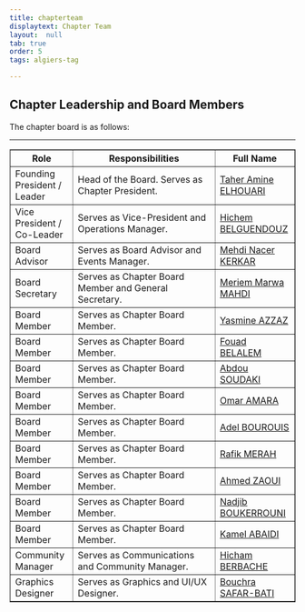 ```yaml
---
title: chapterteam
displaytext: Chapter Team
layout:  null
tab: true
order: 5
tags: algiers-tag

---
```


## Chapter Leadership and Board Members

The chapter board is as follows:

<table cellpadding="5" cellspacing="0" border="1">
  <tr><th>Role</th>
      <th width="50%">Responsibilities</th>
      <th>Full Name</th></tr>
  
  <tr><td>Founding President / Leader</td>
      <td>Head of the Board. Serves as Chapter President.</td>
      <td><a target="_blank" rel="noopener" href="https://www.linkedin.com/in/MrTaherAmine/">Taher Amine ELHOUARI</a></td>

  <tr><td>Vice President / Co-Leader </td>
      <td>Serves as Vice-President and Operations Manager.</td>
      <td><a target="_blank" rel="noopener" href="https://www.linkedin.com/in/hvb-xx7/">Hichem BELGUENDOUZ</a></td>
    
 <tr><td>Board Advisor</td>
      <td>Serves as Board Advisor and Events Manager.</td>
      <td><a target="_blank" rel="noopener" href="https://www.linkedin.com/in/mehdi-nacer-kerkar-cyber-security-consultant/">Mehdi Nacer KERKAR</a></td>

  <tr><td>Board Secretary</td>
      <td>Serves as Chapter Board Member and General Secretary.</td>
      <td><a target="_blank" rel="noopener" href="https://www.linkedin.com/in/meriem-marwa-mahdi-579b09168/">Meriem Marwa MAHDI</a></td>
    
 <tr><td>Board Member</td>
      <td>Serves as Chapter Board Member.</td>
      <td><a target="_blank" rel="noopener" href="https://www.linkedin.com/in/yasmine-azzaz-533aaa91/">Yasmine AZZAZ</a></td>
   
  <tr><td>Board Member</td>
      <td>Serves as Chapter Board Member.</td>
      <td><a target="_blank" rel="noopener" href="https://www.linkedin.com/in/fouad-belalem-647485120/">Fouad BELALEM</a></td>
  
  <tr><td>Board Member</td>
      <td>Serves as Chapter Board Member.</td>
      <td><a target="_blank" rel="noopener" href="https://www.linkedin.com/in/abdousoudaki/">Abdou SOUDAKI</a></td>
    
  <tr><td>Board Member</td>
      <td>Serves as Chapter Board Member.</td>
      <td><a target="_blank" rel="noopener" href="https://www.linkedin.com/in/amar-amara/">Omar AMARA</a></td>
      
  <tr><td>Board Member</td>
      <td>Serves as Chapter Board Member.</td>
      <td><a target="_blank" rel="noopener" href="https://www.linkedin.com/in/adel-bourouis/">Adel BOUROUIS</a></td>

  <tr><td>Board Member</td>
      <td>Serves as Chapter Board Member.</td>
      <td><a target="_blank" rel="noopener" href="https://www.linkedin.com/in/rafik-merah/">Rafik MERAH</a></td>

  <tr><td>Board Member</td>
      <td>Serves as Chapter Board Member.</td>
      <td><a target="_blank" rel="noopener" href="https://www.linkedin.com/in/ahmedza0ui/">Ahmed ZAOUI</a></td>
    
  <tr><td>Board Member</td>
      <td>Serves as Chapter Board Member.</td>
      <td><a target="_blank" rel="noopener" href="https://www.linkedin.com/in/nadjib-boukerrouni/">Nadjib BOUKERROUNI</a></td>
      
  <tr><td>Board Member</td>
      <td>Serves as Chapter Board Member.</td>
      <td><a target="_blank" rel="noopener" href="https://www.linkedin.com/in/kamel-abaidi-2b8782249/">Kamel ABAIDI</a></td>
      
  <tr><td>Community Manager</td>
      <td>Serves as Communications and Community Manager.</td>
      <td><a target="_blank" rel="noopener" href="https://www.linkedin.com/in/hichamberbache/">Hicham BERBACHE</a></td>

   <tr><td>Graphics Designer</td>
      <td>Serves as Graphics and UI/UX Designer.</td>
      <td><a target="_blank" rel="noopener" href="https://www.linkedin.com/in/bouchra-safar-bati-43a670234/">Bouchra SAFAR-BATI</a></td>
      
<hr/>
